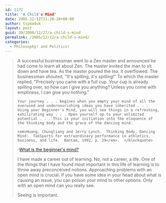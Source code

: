 ```yaml
---
id: 1172
title: 'A Child's Mind'
date: 2005-12-12T21:20:20+00:00
author: tsykoduk
layout: post
guid: 30/2008/12/27/a-child-s-mind
permalink: /2005/12/12/a-child-s-mind/
categories:
  - Philosophy! and Politics!
---
```

<blockquote> A successful businessman went to a Zen master and announced he had come to learn all about Zen.  The master invited the man to sit down and have tea.  As the master poured the tea, it overflowed.  The businessman shouted, "It's spilling, it's spilling!"  To which the master replied, "Precisely-you came with a full cup.  Your cup is already spilling over, so how can I give you anything?  Unless you come with emptiness, I can give you nothing."

    Your journey . . . begines when you empty your mind of all the overused and undernourishing ideas you have inherited . . . Using your Beginner's Mind, you will see things in a refreshing, exhilirating way . . . Open yourself up to your unlimited potential . . . This is your initiation into the eloquence of the thinking body and the grace of the dancing mind.

    <em>Huang, Chungliang and Jerry Lynch.  Thinking Body, Dancing Mind:  TaoSports for extraordinary performance in athletics, business, and life.  Bantam, 1992, p. 29</em>.  </blockquote>

-<a href="http://www.beginners-mind.net/what_is.htm">What is the beginner's mind?</a>


I have made a career out of learning. No, not a career, a life. One of the things that I have found most important in this life of learning is to throw away preconceived notions. Approaching problems with an open mind is crucial. If you have some idea in your head about what is causing an issue, you can poison your mind to other options. Only with an open mind can you really see.


Seeing is important.